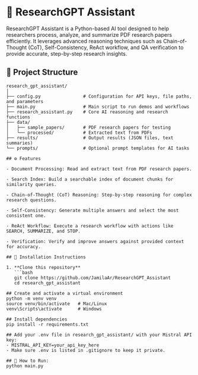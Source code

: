 # 🧠 ResearchGPT Assistant

ResearchGPT Assistant is a Python-based AI tool designed to help researchers process, analyze, and summarize PDF research papers efficiently. It leverages advanced reasoning techniques such as Chain-of-Thought (CoT), Self-Consistency, ReAct workflow, and QA verification to provide accurate, step-by-step research insights.


## 📁 Project Structure

```plaintext
research_gpt_assistant/
│
├── config.py                # Configuration for API keys, file paths, and parameters
├── main.py                  # Main script to run demos and workflows
├── research_assistant.py    # Core AI reasoning and research functions
├── data/
│   ├── sample_papers/       # PDF research papers for testing
│   └── processed/           # Extracted text from PDFs
├── results/                 # Output results (JSON files, text summaries)
└── prompts/                 # Optional prompt templates for AI tasks

## ⚙️ Features

- Document Processing: Read and extract text from PDF research papers.

- Search Index: Build a searchable index of document chunks for similarity queries.

- Chain-of-Thought (CoT) Reasoning: Step-by-step reasoning for complex research questions.

- Self-Consistency: Generate multiple answers and select the most consistent one.

- ReAct Workflow: Execute a research workflow with actions like SEARCH, SUMMARIZE, and STOP.

- Verification: Verify and improve answers against provided context for accuracy.

## 🚀 Installation Instructions

1. **Clone this repository**
   ```bash
   git clone https://github.com/JamilaAr/ResearchGPT_Assistant
   cd research_gpt_assistant

## Create and activate a virtual environment
python -m venv venv
source venv/bin/activate   # Mac/Linux
venv\Scripts\activate      # Windows

## Install dependencies
pip install -r requirements.txt

## Add your .env file in research_gpt_assistant/ with your Mistral API key:
- MISTRAL_API_KEY=your_api_key_here
- Make sure .env is listed in .gitignore to keep it private.

## 🚀 How to Run:
python main.py
